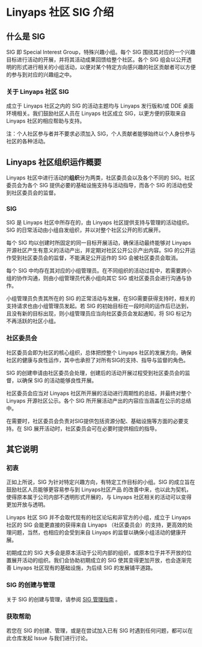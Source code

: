 # Linyaps 社区 SIG 介绍

## 什么是 SIG

SIG 即 Special Interest Group，特殊兴趣小组。每个 SIG 围绕其对应的一个兴趣目标进行活动的开展，并将其活动成果回馈给整个社区。各个 SIG 组会以公开透明的形式进行相关的小组活动，以便对某个特定方向感兴趣的社区贡献者可以方便的参与到对应的兴趣组之中。

### 关于 Linyaps 社区 SIG

成立于 Linyaps 社区之内的 SIG 的活动主题均与 Linyaps 发行版和/或 DDE 桌面环境相关。我们鼓励社区人员在 Linyaps 社区成立 SIG，以更方便的获取来自 Linyaps 社区的相应帮助与支持。

注：个人社区参与者并不要求必须加入 SIG，个人贡献者能够始终以个人身份参与社区的各种活动。

## Linyaps 社区组织运作概要

Linyaps 社区中进行活动的**组织**分为两类，社区委员会以及各个不同的 SIG。社区委员会为各个 SIG 提供必要的基础设施支持与活动指导，而各个 SIG 的活动也受到社区委员会的监督。

### SIG

SIG 是 Linyaps 社区中所存在的，由 Linyaps 社区提供支持与管理的活动组织。SIG 的日常活动由小组自发组织，并以对整个社区公开的形式展开。

每个 SIG 均以创建时所固定的同一目标开展活动，确保活动最终能够对 Linyaps 开源社区产生有意义的活动产出，并定期对社区公开公示产出内容。SIG 的公开运作受到社区委员会的监督，不能满足公开运作的 SIG 会被社区委员会取消。

每个 SIG 中均存在其对应的小组管理员。在不同组织的活动过程中，若需要跨小组的协作沟通，则由小组管理员代表小组向其它 SIG 或社区委员会进行沟通与协作。

小组管理员负责其所在的 SIG 的正常活动与发展，在SIG需要获得支持时，相关的支持请求也由小组管理员发起。若 SIG 的初始目标在一段时间的运作后已达到，且没有新的目标出现，则小组管理员应当向社区委员会发起通知，将 SIG 标记为不再活跃的社区小组。

### 社区委员会

社区委员会即为社区的核心组织，总体把控整个 Linyaps 社区的发展方向，确保社区的健康与良性运作，其中也承担了对所有SIG的支持、指导与监督的角色。

SIG 的创建申请由社区委员会处理，创建后的活动开展过程受到社区委员会的监督，以确保 SIG 的活动能够良性开展。

社区委员会应当对 Linyaps 社区所开展的活动进行周期性的总结，并最终对整个 Linyaps 开源社区公示。各个 SIG 所开展活动产出的内容应当涵盖在公示的总结中。

在需要时，社区委员会负责对SIG提供包括资源分配、基础设施等方面的必要支持。在 SIG 展开活动时，社区委员会可在必要时提供相应的指导。

## 其它说明

### 初衷

正如上所说，SIG 为针对特定兴趣方向，有特定工作目标的小组。SIG 的成立旨在鼓励社区人员能够更容易参与到 Linyaps社区产品 的改善中来，也以此为契机，使得原本属于公司内部不透明形式开展的，与 Linyaps 社区相关的活动可以变得更加开放与透明。

Linyaps 社区 SIG 并不会取代现有的社区论坛和非官方的小组，成立于 Linyaps 社区的 SIG 会能更直接的获得来自 Linyaps （社区委员会）的支持，更高效的处理问题，当然，也相应的会受到来自 Linyaps 的监督以确保小组活动的健康开展。

初期成立的 SIG 大多会是原本活动于公司内部的组织，或原本位于并不开放的位置展开活动的组织。我们会协助初期成立的 SIG 使其变得更加开放，也会逐渐完善 Linyaps 社区现有的基础设施，为后续 SIG 的发展铺平道路。

### SIG 的创建与管理

关于 SIG 的创建与管理，请参阅 [SIG 管理指南](sig/README.zh_CN.md) 。

### 获取帮助

若您在 SIG 的创建、管理，或是在尝试加入已有 SIG 时遇到任何问题，都可以在此仓库发起 Issue 与我们进行讨论。
